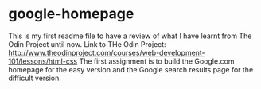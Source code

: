 # google-homepage
This is my first readme file to have a review of what I have learnt from The Odin Project until now.
Link to THe Odin Project: http://www.theodinproject.com/courses/web-development-101/lessons/html-css
The first assignment is to build the Google.com homepage for the easy version and the Google search results page for the difficult version.
